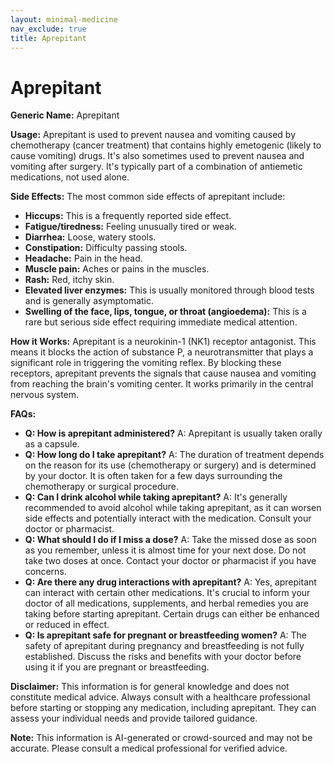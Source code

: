 ```yaml
---
layout: minimal-medicine
nav_exclude: true
title: Aprepitant
---
```


# Aprepitant

**Generic Name:** Aprepitant

**Usage:** Aprepitant is used to prevent nausea and vomiting caused by chemotherapy (cancer treatment) that contains highly emetogenic (likely to cause vomiting) drugs.  It's also sometimes used to prevent nausea and vomiting after surgery.  It's typically part of a combination of antiemetic medications, not used alone.

**Side Effects:**  The most common side effects of aprepitant include:

* **Hiccups:** This is a frequently reported side effect.
* **Fatigue/tiredness:** Feeling unusually tired or weak.
* **Diarrhea:** Loose, watery stools.
* **Constipation:** Difficulty passing stools.
* **Headache:** Pain in the head.
* **Muscle pain:** Aches or pains in the muscles.
* **Rash:** Red, itchy skin.
* **Elevated liver enzymes:** This is usually monitored through blood tests and is generally asymptomatic.
* **Swelling of the face, lips, tongue, or throat (angioedema):** This is a rare but serious side effect requiring immediate medical attention.


**How it Works:** Aprepitant is a neurokinin-1 (NK1) receptor antagonist.  This means it blocks the action of substance P, a neurotransmitter that plays a significant role in triggering the vomiting reflex. By blocking these receptors, aprepitant prevents the signals that cause nausea and vomiting from reaching the brain's vomiting center.  It works primarily in the central nervous system.


**FAQs:**

* **Q: How is aprepitant administered?**  A: Aprepitant is usually taken orally as a capsule.
* **Q: How long do I take aprepitant?** A: The duration of treatment depends on the reason for its use (chemotherapy or surgery) and is determined by your doctor.  It is often taken for a few days surrounding the chemotherapy or surgical procedure.
* **Q: Can I drink alcohol while taking aprepitant?** A:  It's generally recommended to avoid alcohol while taking aprepitant, as it can worsen side effects and potentially interact with the medication. Consult your doctor or pharmacist.
* **Q: What should I do if I miss a dose?** A:  Take the missed dose as soon as you remember, unless it is almost time for your next dose.  Do not take two doses at once.  Contact your doctor or pharmacist if you have concerns.
* **Q: Are there any drug interactions with aprepitant?** A: Yes, aprepitant can interact with certain other medications. It's crucial to inform your doctor of all medications, supplements, and herbal remedies you are taking before starting aprepitant.  Certain drugs can either be enhanced or reduced in effect.
* **Q: Is aprepitant safe for pregnant or breastfeeding women?** A:  The safety of aprepitant during pregnancy and breastfeeding is not fully established. Discuss the risks and benefits with your doctor before using it if you are pregnant or breastfeeding.


**Disclaimer:** This information is for general knowledge and does not constitute medical advice.  Always consult with a healthcare professional before starting or stopping any medication, including aprepitant.  They can assess your individual needs and provide tailored guidance.


**Note:** This information is AI-generated or crowd-sourced and may not be accurate. Please consult a medical professional for verified advice.